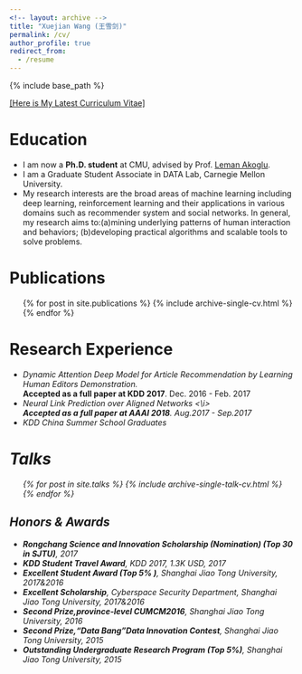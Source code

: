 ```yaml
---
<!-- layout: archive -->
title: "Xuejian Wang (王雪剑)"
permalink: /cv/
author_profile: true
redirect_from:
  - /resume
---
```


{% include base_path %}

[[Here is My Latest Curriculum Vitae]](http://xjwangsjtu.github.io/_pages/404.md)


Education
======
* I am now a **Ph.D. student** at CMU, advised by Prof. [Leman Akoglu](http://www.andrew.cmu.edu/user/lakoglu/).
* I am a Graduate Student Associate in DATA Lab, Carnegie Mellon University.
* My research interests are the broad areas of machine learning including deep learning, reinforcement learning and their applications in various domains such as recommender system and social networks. In general, my research aims to:(a)mining underlying patterns of human interaction and behaviors; (b)developing practical algorithms and scalable tools to solve problems.


Publications
======
  <ul>{% for post in site.publications %}
    {% include archive-single-cv.html %}
  {% endfor %}</ul>


Research Experience
======
* <i> Dynamic Attention Deep Model for Article Recommendation by Learning Human Editors Demonstration. </i> <br> **Accepted as a full paper at KDD 2017**. Dec. 2016 - Feb. 2017
* <i> Neural Link Prediction over Aligned Networks <\i> <br> **Accepted as a full paper at AAAI 2018**. Aug.2017 - Sep.2017
* KDD China Summer School Graduates
  
Talks
======
  <ul>{% for post in site.talks %}
    {% include archive-single-talk-cv.html %}
  {% endfor %}</ul>

## Honors & Awards
* **Rongchang Science and Innovation Scholarship (Nomination) (Top 30 in SJTU)**, 2017
* **KDD Student Travel Award**, KDD 2017, 1.3K USD, 2017
* **Excellent Student Award (Top 5% )**, Shanghai Jiao Tong University, 2017&2016
* **Excellent Scholarship**, Cyberspace Security Department, Shanghai Jiao Tong University, 2017&2016
* **Second Prize,province-level CUMCM2016**, Shanghai Jiao Tong University, 2016
* **Second Prize,“Data Bang”Data Innovation Contest**, Shanghai Jiao Tong University, 2015
* **Outstanding Undergraduate Research Program (Top 5%)**, Shanghai Jiao Tong University, 2015
